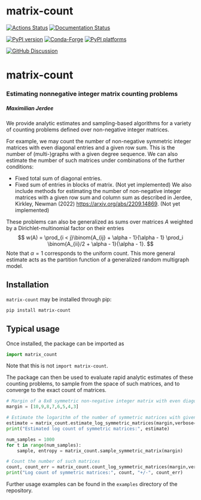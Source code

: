 # matrix-count

[![Actions Status][actions-badge]][actions-link]
[![Documentation Status][rtd-badge]][rtd-link]

[![PyPI version][pypi-version]][pypi-link]
[![Conda-Forge][conda-badge]][conda-link]
[![PyPI platforms][pypi-platforms]][pypi-link]

[![GitHub Discussion][github-discussions-badge]][github-discussions-link]

<!-- SPHINX-START -->

<!-- prettier-ignore-start -->
[actions-badge]:            https://github.com/maxjerdee/matrix-count/workflows/CI/badge.svg
[actions-link]:             https://github.com/maxjerdee/matrix-count/actions
[conda-badge]:              https://img.shields.io/conda/vn/conda-forge/matrix-count
[conda-link]:               https://github.com/conda-forge/matrix-count-feedstock
[github-discussions-badge]: https://img.shields.io/static/v1?label=Discussions&message=Ask&color=blue&logo=github
[github-discussions-link]:  https://github.com/maxjerdee/matrix-count/discussions
[pypi-link]:                https://pypi.org/project/matrix-count/
[pypi-platforms]:           https://img.shields.io/pypi/pyversions/matrix-count
[pypi-version]:             https://img.shields.io/pypi/v/matrix-count
[rtd-badge]:                https://readthedocs.org/projects/matrix-count/badge/?version=latest
[rtd-link]:                 https://matrix-count.readthedocs.io/en/latest/?badge=latest

<!-- prettier-ignore-end -->

# matrix-count

### Estimating nonnegative integer matrix counting problems

##### Maximilian Jerdee

We provide analytic estimates and sampling-based algorithms for a variety of counting problems defined over non-negative integer matrices. 

For example, we may count the number of non-negative symmetric integer matrices with even diagonal entries and a given row sum. This is the number of (multi-)graphs with a given degree sequence. We can also estimate the number of such matrices under combinations of the further conditions:
- Fixed total sum of diagonal entries.
- Fixed sum of entries in blocks of matrix. (Not yet implemented)
We also include methods for estimating the number of non-negative integer matrices with a given row sum and column sum as described in Jerdee, Kirkley, Newman (2022) https://arxiv.org/abs/2209.14869. (Not yet implemented)

These problems can also be generalized as sums over matrices $A$ weighted by a Dirichlet-multinomial factor on their entries 
$$
w(A) = \prod_{i < j}\binom{A_{ij} + \alpha - 1}{\alpha - 1} \prod_i \binom{A_{ii}/2 + \alpha - 1}{\alpha - 1}.
$$
Note that $\alpha = 1$ corresponds to the uniform count. This more general estimate acts as the partition function of a generalized random multigraph model.

## Installation
`matrix-count` may be installed through pip:

```bash
pip install matrix-count
```

## Typical usage
Once installed, the package can be imported as
```python
import matrix_count
```
Note that this is not `import matrix-count`.

The package can then be used to evaluate rapid analytic estimates of these counting problems, to sample from the space of such matrices, and to converge to the exact count of matrices.
```python
# Margin of a 8x8 symmetric non-negative integer matrix with even diagonal entries
margin = [10,9,8,7,6,5,4,3]

# Estimate the logarithm of the number of symmetric matrices with given margin sum
estimate = matrix_count.estimate_log_symmetric_matrices(margin,verbose=True,alpha=1)
print("Estimated log count of symmetric matrices:", estimate)

num_samples = 1000
for t in range(num_samples):
    sample, entropy = matrix_count.sample_symmetric_matrix(margin)

# Count the number of such matrices
count, count_err = matrix_count.count_log_symmetric_matrices(margin,verbose=True,alpha=1)
print("Log count of symmetric matrices:", count, "+/-", count_err)
```

Further usage examples can be found in the `examples` directory of the repository.
